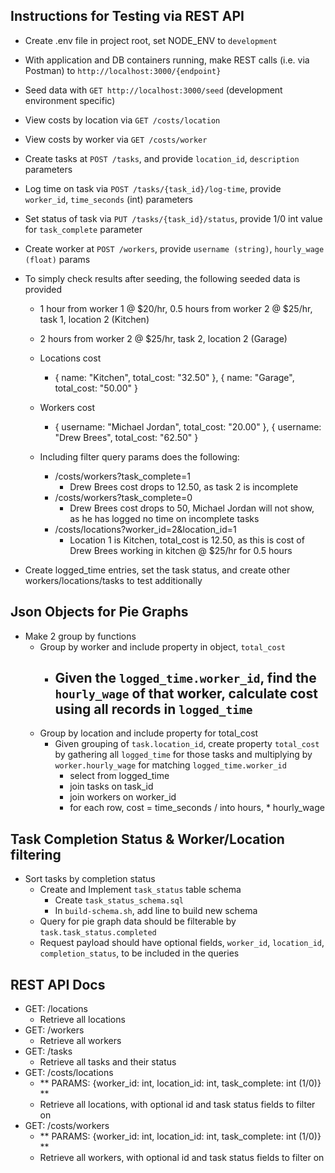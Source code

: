 ## Instructions for Testing via REST API 
- Create .env file in project root, set NODE_ENV to `development`
- With application and DB containers running, make REST calls (i.e. via Postman) to `http://localhost:3000/{endpoint}`
- Seed data with `GET http://localhost:3000/seed` (development environment specific)
- View costs by location via `GET /costs/location`
- View costs by worker via `GET /costs/worker`
- Create tasks at `POST /tasks`, and provide `location_id`, `description` parameters
- Log time on task via `POST /tasks/{task_id}/log-time`, provide `worker_id`, `time_seconds` (int) parameters
- Set status of task via `PUT /tasks/{task_id}/status`, provide 1/0 int value for `task_complete` parameter
- Create worker at `POST /workers`, provide `username (string)`, `hourly_wage (float)` params

- To simply check results after seeding, the following seeded data is provided
    - 1 hour from worker 1 @ $20/hr, 0.5 hours from worker 2 @ $25/hr, task 1, location 2 (Kitchen)
    - 2 hours from worker 2 @ $25/hr, task 2, location 2 (Garage)
    - Locations cost
        -   {
                name: "Kitchen",
                total_cost: "32.50"
            },
            {
                name: "Garage",
                total_cost: "50.00"
            }
    - Workers cost
        -   {
                username: "Michael Jordan",
                total_cost: "20.00"
            },
            {
                username: "Drew Brees",
                total_cost: "62.50"
            }

    - Including filter query params does the following:
        - /costs/workers?task_complete=1
            - Drew Brees cost drops to 12.50, as task 2 is incomplete
        - /costs/workers?task_complete=0
            - Drew Brees cost drops to 50, Michael Jordan will not show, as he has logged no time on incomplete tasks
        - /costs/locations?worker_id=2&location_id=1
            - Location 1 is Kitchen, total_cost is 12.50, as this is cost of Drew Brees working in kitchen @ $25/hr for 0.5 hours

- Create logged_time entries, set the task status, and create other workers/locations/tasks to test additionally
        

## Json Objects for Pie Graphs

- Make 2 group by functions
    - Group by worker and include property in object, `total_cost`
        - Given the `logged_time.worker_id`, find the `hourly_wage` of that worker, calculate cost using all records in `logged_time`
            - 
    - Group by location and include property for total_cost
        - Given grouping of `task.location_id`, create property `total_cost` by gathering all `logged_time` for those tasks and multiplying by `worker.hourly_wage` for matching `logged_time.worker_id`
            - select from logged_time
            - join tasks on task_id
            - join workers on worker_id
            - for each row, cost = time_seconds / into hours, * hourly_wage

## Task Completion Status & Worker/Location filtering

- Sort tasks by completion status
    - Create and Implement `task_status` table schema
        - Create `task_status_schema.sql`
        - In `build-schema.sh`, add line to build new schema
    - Query for pie graph data should be filterable by `task.task_status.completed`
    - Request payload should have optional fields, `worker_id`, `location_id`, `completion_status`, to be included in the queries  


## REST API Docs
- GET: /locations
    - Retrieve all locations
- GET: /workers
    - Retrieve all workers
- GET: /tasks
    - Retrieve all tasks and their status
- GET: /costs/locations
    - ** PARAMS: {worker_id: int, location_id: int, task_complete: int (1/0)} **
    - Retrieve all locations, with optional id and task status fields to filter on
- GET: /costs/workers
    - ** PARAMS: {worker_id: int, location_id: int, task_complete: int (1/0)} **
    - Retrieve all workers, with optional id and task status fields to filter on
